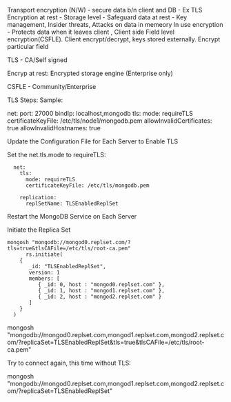 Transport encryption (N/W) - secure data b/n client and DB - Ex TLS
Encryption at rest - Storage level - Safeguard data at rest - Key management, Insider threats, Attacks on data in memeory
In use encryption - Protects data when it leaves client , Client side Field level encryption(CSFLE). Client encrypt/decrypt, keys stored externally. Encrypt particular field

TLS - CA/Self signed

Encryp at rest: Encrypted storage engine (Enterprise only)

CSFLE - Community/Enterprise

TLS Steps:
Sample:

net:
  port: 27000
  bindIp: localhost,mongodb
  tls:
    mode: requireTLS
    certificateKeyFile: /etc/tls/node1/mongodb.pem
    allowInvalidCertificates: true
    allowInvalidHostnames: true
    

Update the Configuration File for Each Server to Enable TLS

Set the net.tls.mode to requireTLS:

      net:
        tls:
          mode: requireTLS
          certificateKeyFile: /etc/tls/mongodb.pem

        replication:
          replSetName: TLSEnabledReplSet

Restart the MongoDB Service on Each Server

Initiate the Replica Set

    mongosh "mongodb://mongod0.replset.com/?tls=true&tlsCAFile=/etc/tls/root-ca.pem"
          rs.initiate(
        {
           _id: "TLSEnabledReplSet",
           version: 1
           members: [
              { _id: 0, host : "mongod0.replset.com" },
              { _id: 1, host : "mongod1.replset.com" },
              { _id: 2, host : "mongod2.replset.com" }
           ]
        }
      )

mongosh "mongodb://mongod0.replset.com,mongod1.replset.com,mongod2.replset.com/?replicaSet=TLSEnabledReplSet&tls=true&tlsCAFile=/etc/tls/root-ca.pem"


Try to connect again, this time without TLS:

  mongosh "mongodb://mongod0.replset.com,mongod1.replset.com,mongod2.replset.com/?replicaSet=TLSEnabledReplSet" 
